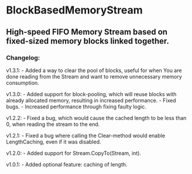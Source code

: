 # BlockBasedMemoryStream
## High-speed FIFO Memory Stream based on fixed-sized memory blocks linked together.

### **Changelog:**
v1.3.1:
    - Added a way to clear the pool of blocks, useful for when You are done reading from the Stream and want to remove unnecessary memory consumption.

v1.3.0:
	- Added support for block-pooling, which will reuse blocks with already allocated memory, resulting in increased performance.
    - Fixed bugs.
    - Increased performance through fixing faulty logic.

v1.2.2:
    - Fixed a bug, which would cause the cached length to be less than 0, when reading the stream to the end.

v1.2.1:
    - Fixed a bug where calling the Clear-method would enable LengthCaching, even if it was disabled.

v1.2.0:
    - Added support for Stream.CopyTo(Stream, int).

v1.0.1:
    - Added optional feature: caching of length.